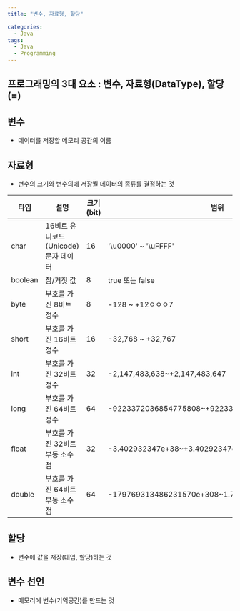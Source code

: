 ```yaml
---
title: "변수, 자료형, 할당"

categories:
  - Java
tags:
  - Java 
  - Programming
---
```

## 프로그래밍의 3대 요소 : 변수, 자료형(DataType), 할당(=)
## 변수
- 데이터를 저장할 메모리 공간의 이름

## 자료형  
- 변수의 크기와 변수의에 저장뙬 데이터의 종류를 결정하는 것

| 타입 | 설명 | 크기(bit) | 범위 |
|---|---|---|---|
|char|16비트 유니코드(Unicode) 문자 데이터|16|'\u0000' ~ '\uFFFF'|
|boolean|참/거짓 값|8|true 또는 false|
|byte|부호를 가진 8비트 정수|8|-128 ~ +12ㅇㅇㅇ7|
|short|부호를 가진 16비트 정수|16|-32,768 ~ +32,767|
|int|부호를 가진 32비트 정수|32|-2,147,483,638~+2,147,483,647|
|long|부호를 가진 64비트 정수|64|-9223372036854775808~+9223372036854775807|
|float|부호를 가진 32비트 부동 소수점|32|-3.402932347e+38~+3.40292347e+38|
|double|부호를 가진 64비트 부동 소수점|64|-179769313486231570e+308~1.79769313486231570e+08|  

## 할당
- 변수에 값을 저장(대입, 할당)하는 것

## 변수 선언
- 메모리에 변수(기억공간)를 만드는 것